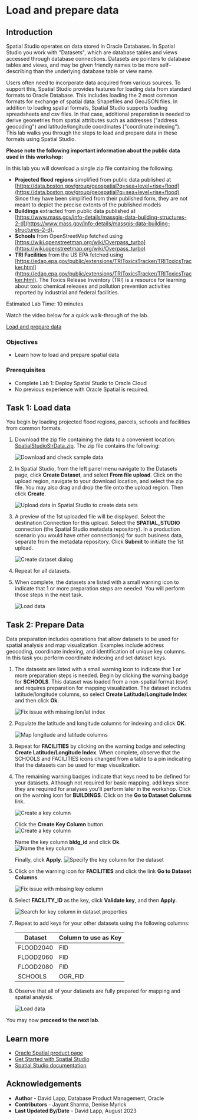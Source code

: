 # Load and prepare data

## Introduction

Spatial Studio operates on data stored in Oracle Databases. In Spatial Studio you work with "Datasets", which are database tables and views accessed through database connections. Datasets are pointers to database tables and views, and may be given friendly names to be more self-describing than the underlying database table or view name.

Users often need to incorporate data acquired from various sources. To support this, Spatial Studio provides features for loading data from standard formats to Oracle Database.  This includes loading the 2 most common formats for exchange of spatial data: Shapefiles and GeoJSON files. In addition to loading spatial formats, Spatial Studio supports loading spreadsheets and csv files. In that case, additional preparation is needed to derive geometries from spatial attributes such as addresses ("address geocoding") and latitude/longitude coordinates ("coordinate indexing"). This lab walks you through the steps to load and prepare data in these formats using Spatial Studio.

**Please note the following important information about the public data used in this workshop:**

In this lab you will download a single zip file containing the following:

* **Projected flood regions** simplified from public data published at [https://data.boston.gov/group/geospatial?q=sea+level+rise+flood](https://data.boston.gov/group/geospatial?q=sea+level+rise+flood). Since they have been simplified from their published form, they are not meant to depict the precise extents of the published models
* **Buildings** extracted from public data published at [https://www.mass.gov/info-details/massgis-data-building-structures-2-d](https://www.mass.gov/info-details/massgis-data-building-structures-2-d).  
* **Schools** from OpenStreetMap fetched using [https://wiki.openstreetmap.org/wiki/Overpass_turbo](https://wiki.openstreetmap.org/wiki/Overpass_turbo)
* **TRI Facilities** from the US EPA fetched using [https://edap.epa.gov/public/extensions/TRIToxicsTracker/TRIToxicsTracker.html](https://edap.epa.gov/public/extensions/TRIToxicsTracker/TRIToxicsTracker.html). The Toxics Release Inventory (TRI) is a resource for learning about toxic chemical releases and pollution prevention activities reported by industrial and federal facilities.

Estimated Lab Time: 10 minutes

Watch the video below for a quick walk-through of the lab.

[Load and prepare data](videohub:1_h1cmu08i)

### Objectives

* Learn how to load and prepare spatial data

### Prerequisites

* Complete Lab 1: Deploy Spatial Studio to Oracle Cloud
* No previous experience with Oracle Spatial is required.

## Task 1: Load data

You begin by loading projected flood regions, parcels, schools and facilities from common formats.

1. Download the zip file containing the data to a convenient location: [SpatialStudioSlrData.zip](https://objectstorage.us-ashburn-1.oraclecloud.com/p/jyHA4nclWcTaekNIdpKPq3u2gsLb00v_1mmRKDIuOEsp--D6GJWS_tMrqGmb85R2/n/c4u04/b/livelabsfiles/o/labfiles/SpatialStudioSlrData.zip). The zip file contains the following:

   ![Download and check sample data](images/load-data-01.png)

2. In Spatial Studio, from the left panel menu navigate to the Datasets page, click **Create Dataset**, and select **From file upload**. Click on the upload region, navigate to your download location, and select the zip file. You may also drag and drop the file onto the upload region. Then click **Create**.

   ![Upload data in Spatial Studio to create data sets](images/load-data-02.png)

3. A preview of the 1st uploaded file will be displayed. Select the destination Connection for this upload. Select the **SPATIAL\_STUDIO** connection (the Spatial Studio metadata repository). In a production scenario you would have other connection(s) for such business data, separate from the metadata repository. Click **Submit** to initiate the 1st upload.

   ![Create dataset dialog](images/load-data-03.png)

4. Repeat for all datasets.

5. When complete, the datasets are listed with a small warning icon to indicate that 1 or more preparation steps are needed. You will perform those steps in the next task.

   ![Load data](images/load-data-04.png)

## Task 2: Prepare Data

Data preparation includes operations that allow datasets to be used for spatial analysis and map visualization. Examples include address geocoding, coordinate indexing, and identification of unique key columns. In this task you perform coordinate indexing and set dataset keys.

1. The datasets are listed with a small warning icon to indicate that 1 or more preparation steps is needed. Begin by clicking the warning badge for **SCHOOLS**. This dataset was loaded from a non-spatial format (csv) and requires preparation for mapping visualization. The dataset includes latitude/longitude columns, so select **Create Latitude/Longitude Index** and then click **Ok**.

   ![Fix issue with missing lon/lat index](images/prep-data-01.png)

2. Populate the latitude and longitude columns for indexing and click **OK**.

   ![Map longitude and latitude columns](images/prep-data-02.png)

3. Repeat for **FACILITIES** by clicking on the warning badge and selecting **Create Latitude/Longitude Index**. When complete, observe that the SCHOOLS and FACILITIES icons changed from a table to a pin indicating that the datasets can be used for map visualization.

4. The remaining warning badges indicate that keys need to be defined for your datasets. Although not required for basic mapping, add keys since they are required for analyses you'll perform later in the workshop. Click on the warning icon for **BUILDINGS**. Click on the **Go to Dataset Columns** link.  

      ![Create a key column](images/prep-data-bldgs-00.png)  
    
   Click  the **Create Key Column** button.  
      ![Create a key column](images/prep-data-bldgs-01.png)  

   Name the key column **bldg_id** and click **Ok**.  
      ![Name the key column](images/prep-data-bldgs-02.png)  

   Finally, click **Apply**.
      ![Specify the key column for the dataset](images/prep-data-bldgs-03.png)  

5. Click on the warning icon for **FACILITIES** and click the link **Go to Dataset Columns**.

   ![Fix issue with missing key column](images/prep-data-03.png)

6. Select **FACILITY\_ID** as the key, click **Validate key**, and then **Apply**.

   ![Search for key column in dataset properties](images/prep-data-04.png)

7. Repeat to add keys for your other datasets using the following columns:

   | Dataset | Column to use as Key |
   | --- | --- |
   | FLOOD2040 | FID |
   | FLOOD2060 | FID |
   | FLOOD2080 | FID |
   | SCHOOLS | OGR\_FID |

8. Observe that all of your datasets are fully prepared for mapping and spatial analysis.

   ![Load data](images/prep-data-05.png)

You may now **proceed to the next lab**.

## Learn more

* [Oracle Spatial product page](https://www.oracle.com/database/spatial)
* [Get Started with Spatial Studio](https://www.oracle.com/database/technologies/spatial-studio/get-started.html)
* [Spatial Studio documentation](https://docs.oracle.com/en/database/oracle/spatial-studio)

## Acknowledgements

- **Author** - David Lapp, Database Product Management, Oracle
- **Contributors** - Jayant Sharma, Denise Myrick
- **Last Updated By/Date** - David Lapp, August 2023